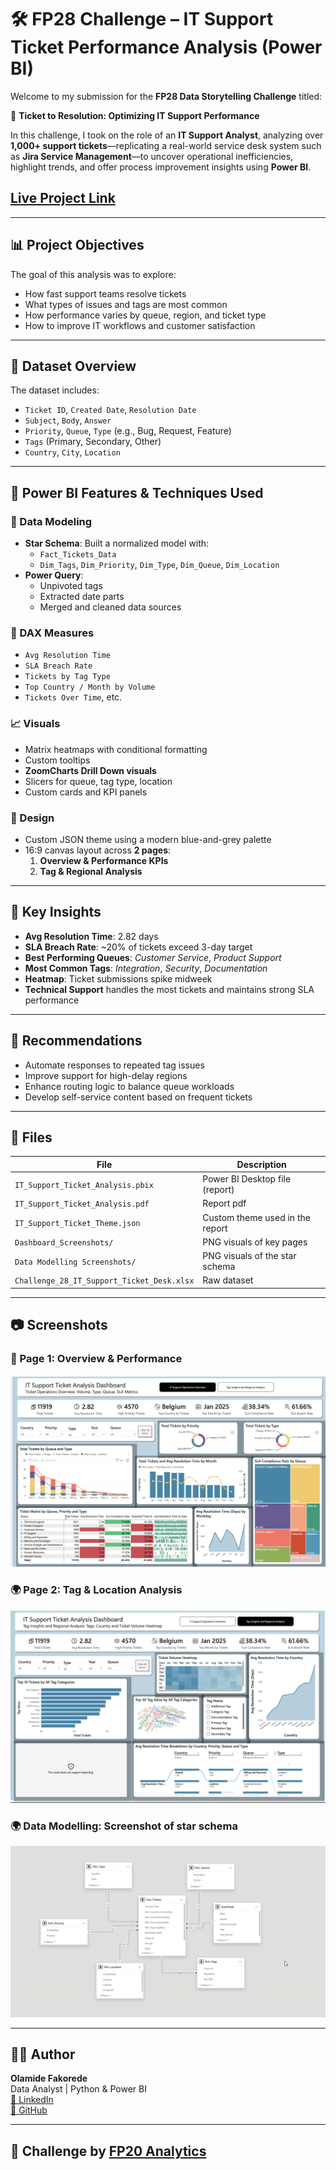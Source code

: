 # 🛠️ FP28 Challenge – IT Support Ticket Performance Analysis (Power BI)

Welcome to my submission for the **FP28 Data Storytelling Challenge** titled:

🎯 **Ticket to Resolution: Optimizing IT Support Performance**

In this challenge, I took on the role of an **IT Support Analyst**, analyzing over **1,000+ support tickets**—replicating a real-world service desk system such as **Jira Service Management**—to uncover operational inefficiencies, highlight trends, and offer process improvement insights using **Power BI**.

## [Live Project Link](https://app.powerbi.com/view?r=eyJrIjoiYzMzNmE3ZTAtNWNlMi00MjM5LWE4MWUtMjllMmY1ZDZkNTA2IiwidCI6IjQ2NTRiNmYxLTBlNDctNDU3OS1hOGExLTAyZmU5ZDk0M2M3YiIsImMiOjl9)  

---

## 📊 Project Objectives

The goal of this analysis was to explore:
- How fast support teams resolve tickets
- What types of issues and tags are most common
- How performance varies by queue, region, and ticket type
- How to improve IT workflows and customer satisfaction

---

## 📁 Dataset Overview

The dataset includes:
- `Ticket ID`, `Created Date`, `Resolution Date`
- `Subject`, `Body`, `Answer`
- `Priority`, `Queue`, `Type` (e.g., Bug, Request, Feature)
- `Tags` (Primary, Secondary, Other)
- `Country`, `City`, `Location`

---

## 🧰 Power BI Features & Techniques Used

### 🔧 Data Modeling
- **Star Schema**: Built a normalized model with:
  - `Fact_Tickets_Data`
  - `Dim_Tags`, `Dim_Priority`, `Dim_Type`, `Dim_Queue`, `Dim_Location`
- **Power Query**:
  - Unpivoted tags
  - Extracted date parts
  - Merged and cleaned data sources

### 🧠 DAX Measures
- `Avg Resolution Time`
- `SLA Breach Rate`
- `Tickets by Tag Type`
- `Top Country / Month by Volume`
- `Tickets Over Time`, etc.

### 📈 Visuals
- Matrix heatmaps with conditional formatting
- Custom tooltips
- **ZoomCharts Drill Down visuals**
- Slicers for queue, tag type, location
- Custom cards and KPI panels

### 🎨 Design
- Custom JSON theme using a modern blue-and-grey palette
- 16:9 canvas layout across **2 pages**:
  1. **Overview & Performance KPIs**
  2. **Tag & Regional Analysis**

---

## 📌 Key Insights

- **Avg Resolution Time**: 2.82 days  
- **SLA Breach Rate**: ~20% of tickets exceed 3-day target  
- **Best Performing Queues**: *Customer Service*, *Product Support*  
- **Most Common Tags**: *Integration*, *Security*, *Documentation*  
- **Heatmap**: Ticket submissions spike midweek  
- **Technical Support** handles the most tickets and maintains strong SLA performance

---

## 🚀 Recommendations

- Automate responses to repeated tag issues  
- Improve support for high-delay regions  
- Enhance routing logic to balance queue workloads  
- Develop self-service content based on frequent tickets

---

## 📎 Files

| File | Description |
|------|-------------|
| `IT_Support_Ticket_Analysis.pbix` | Power BI Desktop file (report) |
| `IT_Support_Ticket_Analysis.pdf` | Report pdf |
| `IT_Support_Ticket_Theme.json` | Custom theme used in the report |
| `Dashboard_Screenshots/` | PNG visuals of key pages |
| `Data Modelling Screenshots/` | PNG visuals of the star schema |
| `Challenge_28_IT_Support_Ticket_Desk.xlsx` | Raw dataset |

---

## 📷 Screenshots

### 📄 Page 1: Overview & Performance

![Overview](./Dashboard_Screenshots:overview.png)

### 🌍 Page 2: Tag & Location Analysis

![Tags](./Dashboard_Screenshots:tag_location.png)


### 🌍 Data Modelling: Screenshot of star schema

![Star Schema](./Data_Modelling_Screenshot.png)

---

## 👨‍💻 Author

**Olamide Fakorede**  
Data Analyst | Python & Power BI  
[🔗 LinkedIn](https://www.linkedin.com/in/abdulafeezfakorede)  
[🔗 GitHub](https://www.github.com/pythonist4444)

---

## 🏁 Challenge by [FP20 Analytics](https://fp20analytics.com/live-challenge/)  
